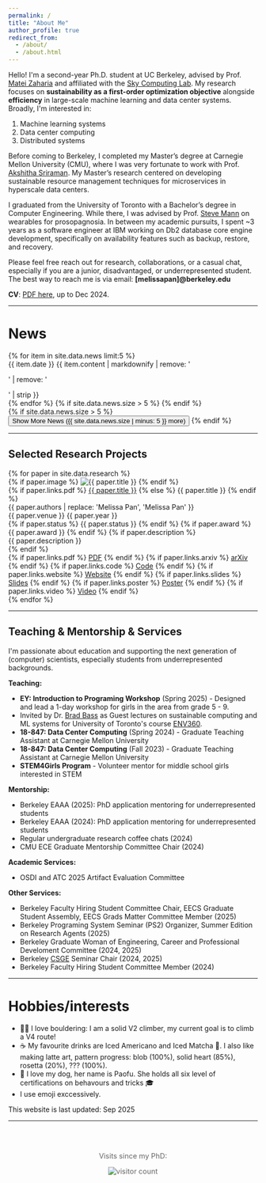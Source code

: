 ```yaml
---
permalink: /
title: "About Me"
author_profile: true
redirect_from: 
  - /about/
  - /about.html
---
```


Hello! I'm a second-year Ph.D. student at UC Berkeley, advised by Prof. [Matei Zaharia](https://people.eecs.berkeley.edu/~matei/) and affiliated with the [Sky Computing Lab](https://sky.cs.berkeley.edu/). My research focuses on **sustainability as a first-order optimization objective** alongside **efficiency** in large-scale machine learning and data center systems. Broadly, I'm interested in:
1. Machine learning systems  
2. Data center computing  
3. Distributed systems  

Before coming to Berkeley, I completed my Master’s degree at Carnegie Mellon University (CMU), where I was very fortunate to work with Prof. [Akshitha Sriraman](https://users.ece.cmu.edu/~asrirama/). My Master’s research centered on developing sustainable resource management techniques for microservices in hyperscale data centers. 

I graduated from the University of Toronto with a Bachelor’s degree in Computer Engineering. While there, I was advised by Prof. [Steve Mann](https://www.ece.utoronto.ca/people/mann-s/) on wearables for prosopagnosia. In between my academic pursuits, I spent ~3 years as a software engineer at IBM working on Db2 database core engine development, specifically on availability features such as backup, restore, and recovery.

Please feel free reach out for research, collaborations, or a casual chat, especially if you are a junior, disadvantaged, or underrepresented student. The best way to reach me is via email:
**[melissapan]@berkeley.edu**


**CV**: [PDF here](../files/cv_2024.pdf), up to Dec 2024.

---

<div class="news-section">
<h1>News</h1>
<div class="news-container" id="newsContainer">
{% for item in site.data.news limit:5 %}
<div class="news-item">
<span class="news-date">{{ item.date }}</span>
<span class="news-content">{{ item.content | markdownify | remove: '<p>' | remove: '</p>' | strip }}</span>
</div>
{% endfor %}
{% if site.data.news.size > 5 %}
<div class="news-hidden" style="display: none;">
{% for item in site.data.news offset:5 %}
<div class="news-item">
<span class="news-date">{{ item.date }}</span>
<span class="news-content">{{ item.content | markdownify | remove: '<p>' | remove: '</p>' | strip }}</span>
</div>
{% endfor %}
</div>
{% endif %}
</div>
{% if site.data.news.size > 5 %}
<button class="news-expand-btn" onclick="toggleNews()">Show More News ({{ site.data.news.size | minus: 5 }} more)</button>
{% endif %}
</div>

<script>
function toggleNews() {
  const container = document.getElementById('newsContainer');
  const hiddenNews = document.querySelector('.news-hidden');
  const button = document.querySelector('.news-expand-btn');
  
  if (hiddenNews.style.display === 'none') {
    hiddenNews.style.display = 'block';
    container.classList.remove('collapsed');
    button.textContent = 'Show Less News';
    button.style.background = 'linear-gradient(135deg, #e53e3e 0%, #c53030 100%)';
  } else {
    hiddenNews.style.display = 'none';
    container.classList.add('collapsed');
    button.textContent = 'Show More News ({{ site.data.news.size | minus: 5 }} more)';
    button.style.background = 'linear-gradient(135deg, #667eea 0%, #764ba2 100%)';
  }
}
</script>

---

<div class="research-section">
<h2>Selected Research Projects</h2>
{% for paper in site.data.research %}
<div class="research-item{% if paper.featured %} featured{% endif %}">
  <div class="research-header">
    {% if paper.image %}
    <img src="{{ '/images/' | append: paper.image | relative_url }}" alt="{{ paper.title }}" class="research-image">
    {% endif %}
    <div class="research-content">
      <div class="research-title">
        {% if paper.links.pdf %}
          <a href="{{ paper.links.pdf }}">{{ paper.title }}</a>
        {% else %}
          {{ paper.title }}
        {% endif %}
      </div>
      <div class="research-authors">{{ paper.authors | replace: 'Melissa Pan', '<span class="highlight-name">Melissa Pan</span>' }}</div>
      <div class="research-venue">{{ paper.venue }} {{ paper.year }}</div>
      {% if paper.status %}
        <span class="research-status {{ paper.status | downcase | replace: ' ', '-' }}">{{ paper.status }}</span>
      {% endif %}
      {% if paper.award %}
        <span class="research-award {{ paper.award | downcase | replace: ' ', '-' }}">{{ paper.award }}</span>
      {% endif %}
      {% if paper.description %}
        <div class="research-description">{{ paper.description }}</div>
      {% endif %}
      <div class="research-links">
        {% if paper.links.pdf %}
          <a href="{{ paper.links.pdf }}" class="research-link">PDF</a>
        {% endif %}
        {% if paper.links.arxiv %}
          <a href="{{ paper.links.arxiv }}" class="research-link">arXiv</a>
        {% endif %}
        {% if paper.links.code %}
          <a href="{{ paper.links.code }}" class="research-link">Code</a>
        {% endif %}
        {% if paper.links.website %}
          <a href="{{ paper.links.website }}" class="research-link">Website</a>
        {% endif %}
        {% if paper.links.slides %}
          <a href="{{ paper.links.slides }}" class="research-link">Slides</a>
        {% endif %}
        {% if paper.links.poster %}
          <a href="{{ paper.links.poster }}" class="research-link">Poster</a>
        {% endif %}
        {% if paper.links.video %}
          <a href="{{ paper.links.video }}" class="research-link">Video</a>
        {% endif %}
      </div>
    </div>
  </div>
</div>
{% endfor %}
</div>

---

## Teaching & Mentorship & Services

I'm passionate about education and supporting the next generation of (computer) scientists, especially students from underrepresented backgrounds.

**Teaching:**
* **EY: Introduction to Programing Workshop** (Spring 2025) - Designed and lead a 1-day workshop for girls in the area from grade 5 - 9.
* Invited by Dr. [Brad Bass](https://www.environment.utoronto.ca/people/directories/all-faculty/brad-bass) as Guest lectures on sustainable computing and ML systems for University of Toronto's course [ENV360](https://artsci.calendar.utoronto.ca/course/env360h1).
* **18-847: Data Center Computing** (Spring 2024) - Graduate Teaching Assistant at Carnegie Mellon University
* **18-847: Data Center Computing** (Fall 2023) - Graduate Teaching Assistant at Carnegie Mellon University  
* **STEM4Girls Program** - Volunteer mentor for middle school girls interested in STEM

**Mentorship:**
* Berkeley EAAA (2025): PhD application mentoring for underrepresented students
* Berkeley EAAA (2024): PhD application mentoring for underrepresented students
* Regular undergraduate research coffee chats (2024)
* CMU ECE Graduate Mentorship Committee Chair (2024)

**Academic Services:**
* OSDI and ATC 2025 Artifact Evaluation Committee

**Other Services:**
* Berkeley Faculty Hiring Student Committee Chair, EECS Graduate Student Assembly, EECS Grads Matter Committee Member (2025)
* Berkeley Programing System Seminar (PS2) Organizer, Summer Edition on Research Agents (2025)
* Berkeley Graduate Woman of Engineering, Career and Professional Develoment Committee (2024, 2025)
* Berkeley [CSGE](https://csge.berkeley.edu/) Seminar Chair (2024, 2025)
* Berkeley Faculty Hiring Student Committee Member (2024)


---

Hobbies/interests
======
* 🧗‍♀️ I love bouldering: I am a solid V2 climber, my current goal is to climb a V4 route!
* ☕️ My favourite drinks are Iced Americano and Iced Matcha 🍵. I also like making latte art, pattern progress: blob (100%), solid heart (85%), rosetta (20%), ??? (100%).
* 🐶 I love my dog, her name is Paofu. She holds all six level of certifications on behavours and tricks 🎓
* I use emoji exccessively.


This website is last updated: Sep 2025

---

<div style="text-align: center; margin-top: 2rem; padding: 1rem; color: #666; font-size: 0.9rem;">
<p>Visits since my PhD:</p>
<img src="https://visitor-badge.laobi.icu/badge?page_id=melissa-pan.github.io" alt="visitor count" style="display: inline-block;">
</div>